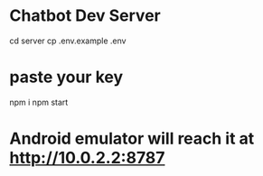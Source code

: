 # Chatbot Dev Server
cd server
cp .env.example .env
# paste your key
npm i
npm start
# Android emulator will reach it at http://10.0.2.2:8787

